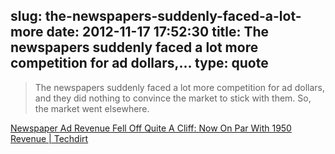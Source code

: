 slug: the-newspapers-suddenly-faced-a-lot-more
date: 2012-11-17 17:52:30
title: The newspapers suddenly faced a lot more competition for ad dollars,...
type: quote
---

> The newspapers suddenly faced a lot more competition for ad dollars, and they did nothing to convince the market to stick with them. So, the market went elsewhere.

[Newspaper Ad Revenue Fell Off Quite A Cliff: Now On Par With 1950 Revenue | Techdirt](http://www.techdirt.com/articles/20120916/14454920395/newspaper-ad-revenue-fell-off-quite-cliff-now-par-with-1950-revenue.shtml)
